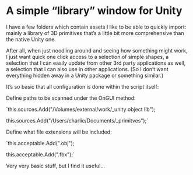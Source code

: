 # A simple “library” window for Unity

I have a few folders which contain assets I like to be able to quickly import: mainly a library of 3D primitives that’s a little bit more comprehensive than the native Unity one.

After all, when just noodling around and seeing how something might work, I just want quick one click access to a selection of simple shapes, a selection that I can easily update from other 3rd party applications as well, a selection that I can also use in other applications. (So I don’t want everything hidden away in a Unity package or something similar.)

It’s so basic that all configuration is done within the script itself:

Define paths to be scanned under the OnGUI method:

`this.sources.Add("/Volumes/external/work/_unity object lib");

this.sources.Add("/Users/charlie/Documents/_primitves");`

Define what file extensions will be included:

`this.acceptable.Add(".obj");

this.acceptable.Add(".fbx");`

Very very basic stuff, but I find it useful...
